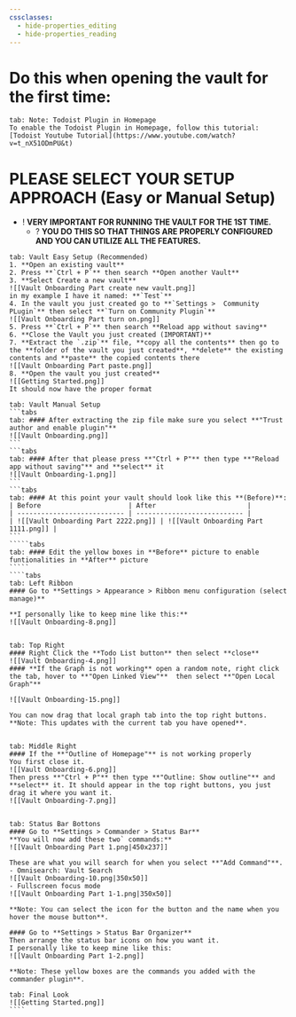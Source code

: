 ```yaml
---
cssclasses:
  - hide-properties_editing
  - hide-properties_reading
---
```

# Do this when opening the vault for the first time:
```tabs
tab: Note: Todoist Plugin in Homepage
To enable the Todoist Plugin in Homepage, follow this tutorial:
[Todoist Youtube Tutorial](https://www.youtube.com/watch?v=t_nX51ODmPU&t)
```

# **PLEASE SELECT YOUR SETUP APPROACH (Easy or Manual Setup)**
- ! **VERY IMPORTANT FOR RUNNING THE VAULT FOR THE 1ST TIME.**
	- ? **YOU DO THIS SO THAT THINGS ARE PROPERLY CONFIGURED AND YOU CAN UTILIZE ALL THE FEATURES.**
``````tabs
tab: Vault Easy Setup (Recommended)
1. **Open an existing vault**
2. Press **`Ctrl + P`** then search **Open another Vault**
3. **Select Create a new vault**
![[Vault Onboarding Part create new vault.png]]
in my example I have it named: **`Test`**
4. In the vault you just created go to **`Settings >  Community PLugin`** then select **`Turn on Community Plugin`**
![[Vault Onboarding Part turn on.png]]
5. Press **`Ctrl + P`** then search **Reload app without saving**
6. **Close the Vault you just created (IMPORTANT)**
7. **Extract the `.zip`** file, **copy all the contents** then go to the **folder of the vault you just created**, **delete** the existing contents and **paste** the copied contents there
![[Vault Onboarding Part paste.png]]
8. **Open the vault you just created**
![[Getting Started.png]]
It should now have the proper format

tab: Vault Manual Setup
```tabs
tab: #### After extracting the zip file make sure you select **"Trust author and enable plugin"**
![[Vault Onboarding.png]]
```
```tabs
tab: #### After that please press **"Ctrl + P"** then type **"Reload app without saving"** and **select** it
![[Vault Onboarding-1.png]]
```
```tabs
tab: #### At this point your vault should look like this **(Before)**:
| Before                      | After                       |
| --------------------------- | --------------------------- |
| ![[Vault Onboarding Part 2222.png]] | ![[Vault Onboarding Part 1111.png]] |
```
`````tabs
tab: #### Edit the yellow boxes in **Before** picture to enable funtionalities in **After** picture
`````
````tabs
tab: Left Ribbon
#### Go to **Settings > Appearance > Ribbon menu configuration (select manage)**

**I personally like to keep mine like this:**
![[Vault Onboarding-8.png]]


tab: Top Right
#### Right Click the **Todo List button** then select **close**
![[Vault Onboarding-4.png]]
#### **If the Graph is not working** open a random note, right click the tab, hover to **"Open Linked View"**  then select **"Open Local Graph"**

![[Vault Onboarding-15.png]]

You can now drag that local graph tab into the top right buttons.
**Note: This updates with the current tab you have opened**.


tab: Middle Right
#### If the **"Outline of Homepage"** is not working properly
You first close it.
![[Vault Onboarding-6.png]]
Then press **"Ctrl + P"** then type **"Outline: Show outline"** and **select** it. It should appear in the top right buttons, you just drag it where you want it.
![[Vault Onboarding-7.png]]


tab: Status Bar Bottons
#### Go to **Settings > Commander > Status Bar**
**You will now add these two` commands:**
![[Vault Onboarding Part 1.png|450x237]]

These are what you will search for when you select **"Add Command"**.
- Omnisearch: Vault Search
![[Vault Onboarding-10.png|350x50]]
- Fullscreen focus mode
![[Vault Onboarding Part 1-1.png|350x50]]

**Note: You can select the icon for the button and the name when you hover the mouse button**.

#### Go to **Settings > Status Bar Organizer**
Then arrange the status bar icons on how you want it.
I personally like to keep mine like this:
![[Vault Onboarding Part 1-2.png]]

**Note: These yellow boxes are the commands you added with the commander plugin**.

tab: Final Look
![[Getting Started.png]]
````
``````
